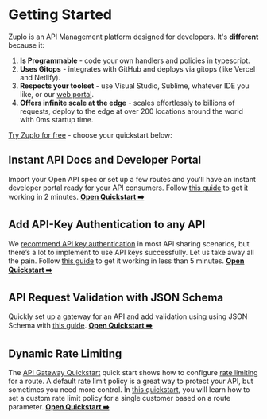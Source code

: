 # Getting Started

Zuplo is an API Management platform designed for developers. It's **different** because it:

1. **Is Programmable** - code your own handlers and policies in typescript.
2. **Uses Gitops** - integrates with GitHub and deploys via gitops (like Vercel and Netlify).
3. **Respects your toolset** - use Visual Studio, Sublime, whatever IDE you like, or our [web portal](portal.zuplo.com).
4. **Offers infinite scale at the edge** - scales effortlessly to billions of requests, deploy to the edge at over 200 locations around the world with 0ms startup time.

[Try Zuplo for free](https://portal.zuplo.com) - choose your quickstart below:

## Instant API Docs and Developer Portal

Import your Open API spec or set up a few routes and you’ll have an instant developer portal ready for your API consumers. Follow [this guide](/docs/quickstarts/instant-api-docs-and-dev-portal) to get it working in 2 minutes. **[Open Quickstart ➡️](/docs/quickstarts/instant-api-docs-and-dev-portal)**

## Add API-Key Authentication to any API

We [recommend API key authentication](/blog/2022/05/03/you-should-be-using-api-keys/) in most API sharing scenarios, but there’s a lot to implement to use API keys successfully. Let us take away all the pain. Follow [this guide](/docs/quickstarts/add-api-key-auth) to get it working in less than 5 minutes. **[Open Quickstart ➡️](/docs/quickstarts/add-api-key-auth)**

## API Request Validation with JSON Schema

Quickly set up a gateway for an API and add validation using using JSON Schema with [this guide](/docs/quickstarts/validation-and-docs-with-json-schema). **[Open Quickstart ➡️](/docs/quickstarts/validation-and-docs-with-json-schema)**

## Dynamic Rate Limiting

The [API Gateway Quickstart](./proxy-public-api.md) quick start shows how to configure [rate limiting](../policies/rate-limit-inbound.md) for a route. A default rate limit policy is a great way to protect your API, but sometimes you need more control. In [this quickstart](/docs/quickstarts/per-customer-rate-limits), you will learn how to set a custom rate limit policy for a single customer based on a route parameter. **[Open Quickstart ➡️](/docs/quickstarts/per-customer-rate-limits)**
